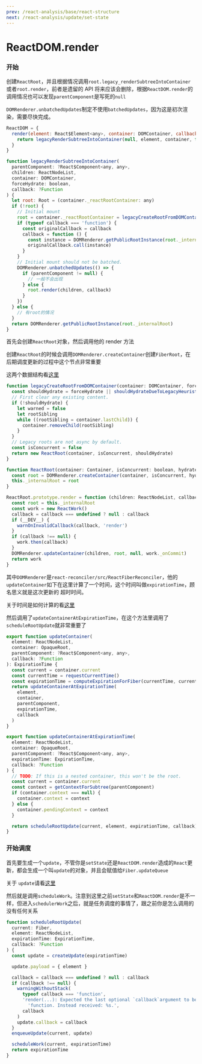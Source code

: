 ```yaml
---
prev: /react-analysis/base/react-structure
next: /react-analysis/update/set-state
---
```


# ReactDOM.render

### 开始

创建`ReactRoot`，并且根据情况调用`root.legacy_renderSubtreeIntoContainer`或者`root.render`，前者是遗留的 API 将来应该会删除，根据`ReactDOM.render`的调用情况也可以发现`parentComponent`是写死的`null`

`DOMRenderer.unbatchedUpdates`制定不使用`batchedUpdates`，因为这是初次渲染，需要尽快完成。

```js
ReactDOM = {
  render(element: React$Element<any>, container: DOMContainer, callback: ?Function) {
    return legacyRenderSubtreeIntoContainer(null, element, container, false, callback)
  }
}

function legacyRenderSubtreeIntoContainer(
  parentComponent: ?React$Component<any, any>,
  children: ReactNodeList,
  container: DOMContainer,
  forceHydrate: boolean,
  callback: ?Function
) {
  let root: Root = (container._reactRootContainer: any)
  if (!root) {
    // Initial mount
    root = container._reactRootContainer = legacyCreateRootFromDOMContainer(container, forceHydrate)
    if (typeof callback === 'function') {
      const originalCallback = callback
      callback = function () {
        const instance = DOMRenderer.getPublicRootInstance(root._internalRoot)
        originalCallback.call(instance)
      }
    }
    // Initial mount should not be batched.
    DOMRenderer.unbatchedUpdates(() => {
      if (parentComponent != null) {
        // 一般不会出现
      } else {
        root.render(children, callback)
      }
    })
  } else {
    // 有root的情况
  }
  return DOMRenderer.getPublicRootInstance(root._internalRoot)
}
```

首先会创建`ReactRoot`对象，然后调用他的 render 方法

创建`ReactRoot`的时候会调用`DOMRenderer.createContainer`创建`FiberRoot`，在后期调度更新的过程中这个节点非常重要

这两个数据结构看[这里](../base/react-structure.md)

```js
function legacyCreateRootFromDOMContainer(container: DOMContainer, forceHydrate: boolean): Root {
  const shouldHydrate = forceHydrate || shouldHydrateDueToLegacyHeuristic(container)
  // First clear any existing content.
  if (!shouldHydrate) {
    let warned = false
    let rootSibling
    while ((rootSibling = container.lastChild)) {
      container.removeChild(rootSibling)
    }
  }
  // Legacy roots are not async by default.
  const isConcurrent = false
  return new ReactRoot(container, isConcurrent, shouldHydrate)
}

function ReactRoot(container: Container, isConcurrent: boolean, hydrate: boolean) {
  const root = DOMRenderer.createContainer(container, isConcurrent, hydrate)
  this._internalRoot = root
}

ReactRoot.prototype.render = function (children: ReactNodeList, callback: ?() => mixed): Work {
  const root = this._internalRoot
  const work = new ReactWork()
  callback = callback === undefined ? null : callback
  if (__DEV__) {
    warnOnInvalidCallback(callback, 'render')
  }
  if (callback !== null) {
    work.then(callback)
  }
  DOMRenderer.updateContainer(children, root, null, work._onCommit)
  return work
}
```

其中`DOMRenderer`是`react-reconciler/src/ReactFiberReconciler`，他的`updateContainer`如下在这里计算了一个时间，这个时间叫做`expirationTime`，顾名思义就是这次更新的 超时时间。

关于时间是如何计算的看[这里](./expiration-time.md)

然后调用了`updateContainerAtExpirationTime`，在这个方法里调用了`scheduleRootUpdate`就非常重要了

```js
export function updateContainer(
  element: ReactNodeList,
  container: OpaqueRoot,
  parentComponent: ?React$Component<any, any>,
  callback: ?Function
): ExpirationTime {
  const current = container.current
  const currentTime = requestCurrentTime()
  const expirationTime = computeExpirationForFiber(currentTime, current)
  return updateContainerAtExpirationTime(
    element,
    container,
    parentComponent,
    expirationTime,
    callback
  )
}

export function updateContainerAtExpirationTime(
  element: ReactNodeList,
  container: OpaqueRoot,
  parentComponent: ?React$Component<any, any>,
  expirationTime: ExpirationTime,
  callback: ?Function
) {
  // TODO: If this is a nested container, this won't be the root.
  const current = container.current
  const context = getContextForSubtree(parentComponent)
  if (container.context === null) {
    container.context = context
  } else {
    container.pendingContext = context
  }

  return scheduleRootUpdate(current, element, expirationTime, callback)
}
```

### 开始调度

首先要生成一个`update`，不管你是`setState`还是`ReactDOM.render`造成的`React`更新，都会生成一个叫`update`的对象，并且会赋值给`Fiber.updateQueue`

关于 `update`请看[这里](../base/react-structure.md)

然后就是调用`scheduleWork`。注意到这里之前`setState`和`ReactDOM.render`是不一样，但进入`schedulerWork`之后，就是任务调度的事情了，跟之前你是怎么调用的没有任何关系

```js
function scheduleRootUpdate(
  current: Fiber,
  element: ReactNodeList,
  expirationTime: ExpirationTime,
  callback: ?Function
) {
  const update = createUpdate(expirationTime)

  update.payload = { element }

  callback = callback === undefined ? null : callback
  if (callback !== null) {
    warningWithoutStack(
      typeof callback === 'function',
      'render(...): Expected the last optional `callback`argument to be a ' +
        'function. Instead received: %s.',
      callback
    )
    update.callback = callback
  }
  enqueueUpdate(current, update)

  scheduleWork(current, expirationTime)
  return expirationTime
}
```

